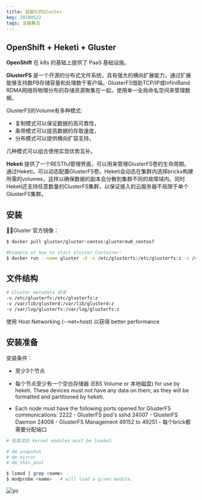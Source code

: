 ```yaml
---
title: 容器化的Gluster
key: 20180522
tags: 法器集合
---
```


## OpenShift + Heketi + Gluster

**OpenShift** 在 k8s 的基础上提供了 PaaS 基础设施。

**GlusterFS** 是一个开源的分布式文件系统，具有强大的横向扩展能力，通过扩展能够支持数PB存储容量和处理数千客户端。GlusterFS借助TCP/IP或InfiniBand RDMA网络将物理分布的存储资源聚集在一起，使用单一全局命名空间来管理数据。

GlusterFS的Volume有多种模式:
* 复制模式可以保证数据的高可靠性，
* 条带模式可以提高数据的存取速度，
* 分布模式可以提供横向扩容支持，
    
几种模式可以组合使用实现优势互补。

**Heketi** 提供了一个RESTful管理界面，可以用来管理GlusterFS卷的生命周期。 通过Heketi，可以动态配置GlusterFS卷。Heketi会动态在集群内选择bricks构建所需的volumes，这样以确保数据的副本会分散到集群不同的故障域内。同时Heketi还支持任意数量的ClusterFS集群，以保证接入的云服务器不局限于单个GlusterFS集群。

## 安装

Gluster 官方镜像：
```bash
$ docker pull gluster/gluster-centos:gluster4u0_centos7

#Example of how to start Gluster Container:
$ docker run --name gluster -d -v /etc/glusterfs:/etc/glusterfs:z -v /var/lib/glusterd:/var/lib/glusterd:z -v /var/log/glusterfs:/var/log/glusterfs:z -v /sys/fs/cgroup:/sys/fs/cgroup:ro --net=host --privileged=true -v /dev:/dev gluster/gluster-centos:gluster4u0_centos7
```

## 文件结构
```bash
# Gluster metadata 目录
-v /etc/glusterfs:/etc/glusterfs:z 
-v /var/lib/glusterd:/var/lib/glusterd:z 
-v /var/log/glusterfs:/var/log/glusterfs:z
```
使用 Host Networking (--net=host) 以获得 better performance

## 安装准备
安装条件：
* 至少3个节点
* 每个节点至少有一个空白存储器 (EBS Volume or 本地磁盘) for use by heketi. These devices must not have any data on them, as they will be formatted and partitioned by heketi.

* Each node must have the following ports opened for GlusterFS communications:
    2222 - GlusterFS pod's sshd
    24007 - GlusterFS Daemon
    24008 - GlusterFS Management
    49152 to 49251 - 每个brick都需要分配端口

```bash
# 检查这些 kernel modules must be loaded:

# dm_snapshot
# dm_mirror
# dm_thin_pool

$ lsmod | grep <name> 
$ modprobe <name>   # will load a given module.
```

![yo](https://wx3.sinaimg.cn/mw690/0078IDjtgy1friq5sd97zj30yd0aeq3y.jpg)